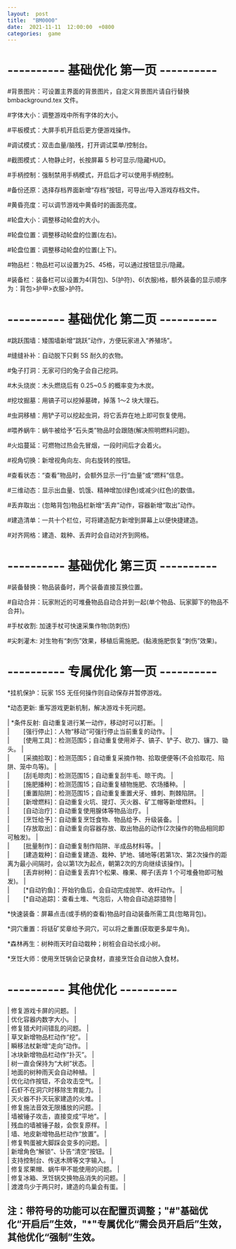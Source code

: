 ```yaml
---  
layout:  post  
title:  "BM0000"  
date:  2021-11-11  12:00:00  +0800  
categories:  game  
---  
```


#  ----------  基础优化  第一页  ----------  
  
  \#背景图片：可设置主界面的背景图片，自定义背景图片请自行替换  bmbackground.tex  文件。  
  
  \#字体大小：调整游戏中所有字体的大小。  
  
  \#平板模式：大屏手机开启后更方便游戏操作。  
  
  \#调试模式：双击血量/脑残，打开调试菜单/控制台。  
  
  \#截图模式：人物静止时，长按屏幕 5 秒可显示/隐藏HUD。  
  
  \#手柄控制：强制禁用手柄模式，开启后才可以使用手柄控制。  
  
  
  
  \#备份还原：选择存档界面新增“存档”按钮，可导出/导入游戏存档文件。  
  
  \#黄昏亮度：可以调节游戏中黄昏时的画面亮度。  
  
  \#轮盘大小：调整移动轮盘的大小。  
  
  \#轮盘位置：调整移动轮盘的位置(左右)。  
  
  \#轮盘位置：调整移动轮盘的位置(上下)。  
  
  \#物品栏：物品栏可以设置为25、45格，可以通过按钮显示/隐藏。  
  
  \#装备栏：装备栏可以设置为4(背包)、5(护符)、6(衣服)格，额外装备的显示顺序为：背包>护甲>衣服>护符。  
  
  
#  ----------  基础优化  第二页  ----------  

  \#跳跃围墙：矮围墙新增“跳跃”动作，方便玩家进入“养殖场”。  
  
  \#缝缝补补：自动脱下只剩 5S 耐久的衣物。  
  
  \#兔子打洞：无家可归的兔子会自己挖洞。  
  
  \#木头烧炭：木头燃烧后有 0.25~0.5 的概率变为木炭。  
  
  \#挖坟掘墓：用镐子可以挖掉墓碑，掉落  1～2  块大理石。  
  
  \#虫洞移植：用铲子可以挖起虫洞，将它丢弃在地上即可恢复使用。  
  
  \#喂养蜗牛：蜗牛被给予“石头类”物品时会跟随(解决照明燃料问题)。  
  
  
  
  \#火焰蔓延：可燃物过热会先冒烟，一段时间后才会着火。  
  
  \#视角切换：新增视角向左、向右旋转的按钮。  
  
  \#查看状态：“查看”物品时，会额外显示一行“血量”或“燃料”信息。  
  
  \#三维动态：显示出血量、饥饿、精神增加(绿色)或减少(红色)的数值。  
  
  \#丢弃取出：(忽略背包)物品栏新增“丢弃”动作，容器新增“取出”动作。  
  
  \#建造清单：一共十个栏位，可将建造配方新增到屏幕上以便快捷建造。  
  
  \#对齐网格：建造、栽种、丢弃时会自动对齐到网格。  
  
  
  
  
  
#  ----------  基础优化  第三页  ----------  
  
  \#装备替换：物品装备时，两个装备直接互换位置。  
  
  \#自动合并：玩家附近的可堆叠物品自动合并到一起(单个物品、玩家脚下的物品不合并)。  
  
  \#手杖收割: 加速手杖可快速采集作物(防刺伤)  
  
  \#尖刺灌木: 对生物有“刺伤”效果，移植后需施肥。(黏液施肥恢复“刺伤”效果)。  
  




#  ----------  专属优化  第一页  ----------  
  
  \*挂机保护：玩家 15S 无任何操作则自动保存并暂停游戏。  
  
  \*动态更新: 重写游戏更新机制，解决游戏卡死问题。  
  
|  \*条件反射: 自动重复进行某一动作，移动时可以打断。  |  
|  　　[强行停止]：人物“移动”可强行停止当前重复的动作。  |  
|  　　[使用工具]：检测范围5；自动重复使用斧子、镐子、铲子、砍刀、镰刀、锄头。  |  
|  　　[采摘拾取]：检测范围5；自动重复采摘作物、拾取便便等(不会拾取花、陷阱、笼中鸟等)。  |  
|  　　[刮毛晾肉]：检测范围15；自动重复刮牛毛、晾干肉。  |  
|  　　[施肥播种]：检测范围15；自动重复植物施肥、农场播种。  |  
|  　　[重置陷阱]：检测范围15；自动重复重置犬牙、蜂刺、荆棘陷阱。  |  
|  　　[新增燃料]：自动重复火坑、提灯、灭火器、矿工帽等新增燃料。  |  
|  　　[自动治疗]：自动重复使用腺体等物品治疗。  |  
|  　　[烹饪给予]：自动重复烹饪食物、物品给予、升级装备。  |  
|  　　[存放取出]：自动重复向容器存放、取出物品的动作(2次操作的物品相同即可触发)。  |  
|  　　[批量制作]：自动重复制作陷阱、半成品材料等。  |  
|  　　[建造栽种]：自动重复建造、栽种、铲地、铺地等(若第1次、第2次操作的距离为最小间隔时，会以第1次为起点，朝第2次的方向继续该操作)。  |  
|  　　[丢弃树种]：自动重复丢弃1个松果、橡果、椰子(丢弃  1  个可堆叠物即可触发)。  |  
|  　　[*自动钓鱼]：开始钓鱼后，会自动完成抛竿、收杆动作。  |  
|  　　[*自动追踪]：查看土堆、气泡后，人物会自动追踪猎物  |  
  
  \*快速装备：屏幕点击(或手柄的查看)物品时自动装备所需工具(忽略背包)。  
  
  
  
  
  \*洞穴重置：将铥矿奖章给予洞穴，可以将之重置(获取更多犀牛角)。  
  
  \*森林再生：树种雨天时自动栽种；树桩会自动长成小树。
  
  \*烹饪大师：使用烹饪锅会记录食材，直接烹饪会自动放入食材。  
  
  
  
#  ----------  其他优化  ----------  

|  修复游戏卡屏的问题。  |  
|  优化容器内数字大小。  |  
|  修复猎犬时间错乱的问题。  |  
|  草叉新增物品栏动作“挖”。  |  
|  瞬移法杖新增“走向”动作。  |  
|  冰块新增物品栏动作“扑灭”。  |  
|  树一直会保持为“大树”状态。  |  
|  地面的树种雨天会自动种植。  |  
|  优化动作按钮，不会攻击空气。  |  
|  石虾不在洞穴时移除生育能力。  |  
|  灭火器不扑灭玩家建造的火堆。  |  
|  修复施法音效无限播放的问题。  |  
|  墙被锤子攻击，直接变成“平地”。  |  
|  残血的墙被锤子敲，会恢复原样。  |  
|  墙、地皮新增物品栏动作“放置”。  |  
|  修复鸭蛋被大脚踩会变多的问题。  |  
|  新增角色“解锁”、讣告“清空”按钮。  |  
|  支持控制台、传送木牌等文字输入。  |  
|  修复浆果帽、蜗牛甲不能使用的问题。  |  
|  修复冰箱、烹饪锅交换物品消失的问题。  |  
|  渡渡鸟少于两只时，建造的鸟巢会有蛋。  |  




##  注：带符号的功能可以在配置页调整；"\#"基础优化“开启后”生效，"\*"专属优化“需会员开启后”生效，其他优化“强制”生效。











